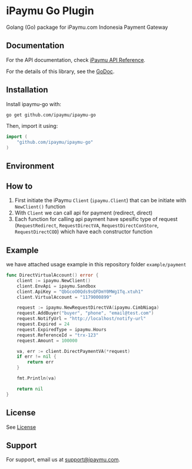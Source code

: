 
# iPaymu Go Plugin

Golang (Go) package for iPaymu.com Indonesia Payment Gateway

## Documentation

For the API documentation, check [iPaymu API Reference](https://ipaymu.com/api-collection).

For the details of this library, see the [GoDoc](soon).

## Installation

Install ipaymu-go with:

```sh
go get github.com/ipaymu/ipaymu-go
```

Then, import it using:

```go
import (
    "github.com/ipaymu/ipaymu-go"
)
```

## Environment

## How to
1. First initiate the iPaymu `Client` (`ipaymu.Client`) that can be initiate with `NewClient()` function
2. With `Client` we can call api for payment (redirect, direct)
3. Each function for calling api payment have spesific type of request (`RequestRedirect`, `RequestDirectVA`, `RequestDirectConStore`, `RequestDirectCOD`) which have each constructor function

## Example
we have attached usage example in this repository folder `example/payment`
```go
func DirectVirtualAccount() error {
	client := ipaymu.NewClient()
	client.EnvApi = ipaymu.Sandbox
	client.ApiKey = "QbGcoO0Qds9sQFDmY0MWg1Tq.xtuh1"
	client.VirtualAccount = "1179000899"

	request := ipaymu.NewRequestDirectVA(ipaymu.CimbNiaga)
	request.AddBuyer("buyer", "phone", "email@test.com")
	request.NotifyUrl = "http://localhost/notify-url"
	request.Expired = 24
	request.ExpiredType = ipaymu.Hours
	request.ReferenceId = "trx-123"
	request.Amount = 100000

	va, err := client.DirectPaymentVA(*request)
	if err != nil {
		return err
	}

	fmt.Println(va)

	return nil
}
```


## License

See [License](https://choosealicense.com/licenses/mit/)


## Support

For support, email us at support@ipaymu.com.

